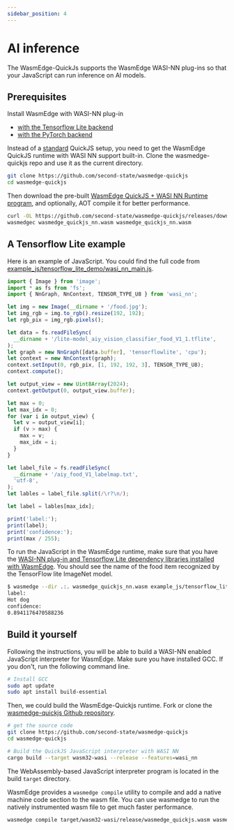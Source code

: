 ```yaml
---
sidebar_position: 4
---
```


# AI inference

The WasmEdge-QuickJs supports the WasmEdge WASI-NN plug-ins so that your JavaScript can run inference on AI models.

## Prerequisites

Install WasmEdge with WASI-NN plug-in

- [with the Tensorflow Lite backend](../../start/install.md#wasi-nn-plug-in-with-tensorflow-lite-backend)
- [with the PyTorch backend](../../start/install.md#wasi-nn-plug-in-with-pytorch-backend)

Instead of a [standard](hello_world.md#prerequisites) QuickJS setup, you need to get the WasmEdge QuickJS runtime with WASI NN support built-in. Clone the wasmedge-quickjs repo and use it as the current directory.

```bash
git clone https://github.com/second-state/wasmedge-quickjs
cd wasmedge-quickjs
```

Then download the pre-built [WasmEdge QuickJS + WASI NN Runtime program](#build-it-yourself), and optionally, AOT compile it for better performance.

```bash
curl -OL https://github.com/second-state/wasmedge-quickjs/releases/download/v0.5.0-alpha/wasmedge_quickjs_nn.wasm
wasmedgec wasmedge_quickjs_nn.wasm wasmedge_quickjs_nn.wasm
```

## A Tensorflow Lite example

Here is an example of JavaScript. You could find the full code from [example_js/tensorflow_lite_demo/wasi_nn_main.js](https://github.com/second-state/wasmedge-quickjs/tree/main/example_js/tensorflow_lite_demo/wasi_nn_main.js).

```javascript
import { Image } from 'image';
import * as fs from 'fs';
import { NnGraph, NnContext, TENSOR_TYPE_U8 } from 'wasi_nn';

let img = new Image(__dirname + '/food.jpg');
let img_rgb = img.to_rgb().resize(192, 192);
let rgb_pix = img_rgb.pixels();

let data = fs.readFileSync(
  __dirname + '/lite-model_aiy_vision_classifier_food_V1_1.tflite',
);
let graph = new NnGraph([data.buffer], 'tensorflowlite', 'cpu');
let context = new NnContext(graph);
context.setInput(0, rgb_pix, [1, 192, 192, 3], TENSOR_TYPE_U8);
context.compute();

let output_view = new Uint8Array(2024);
context.getOutput(0, output_view.buffer);

let max = 0;
let max_idx = 0;
for (var i in output_view) {
  let v = output_view[i];
  if (v > max) {
    max = v;
    max_idx = i;
  }
}

let label_file = fs.readFileSync(
  __dirname + '/aiy_food_V1_labelmap.txt',
  'utf-8',
);
let lables = label_file.split(/\r?\n/);

let label = lables[max_idx];

print('label:');
print(label);
print('confidence:');
print(max / 255);
```

To run the JavaScript in the WasmEdge runtime, make sure that you have the [WASI-NN plug-in and Tensorflow Lite dependency libraries installed with WasmEdge](../../start/install.md#wasi-nn-plug-in-with-tensorflow-lite-backend). You should see the name of the food item recognized by the TensorFlow lite ImageNet model.

```bash
$ wasmedge --dir .:. wasmedge_quickjs_nn.wasm example_js/tensorflow_lite_demo/wasi_nn_main.js
label:
Hot dog
confidence:
0.8941176470588236
```

## Build it yourself

Following the instructions, you will be able to build a WASI-NN enabled JavaScript interpreter for WasmEdge. Make sure you have installed GCC. If you don't, run the following command line.

```bash
# Install GCC
sudo apt update
sudo apt install build-essential
```

Then, we could build the WasmEdge-Quickjs runtime. Fork or clone the [wasmedge-quickjs Github repository](https://github.com/second-state/wasmedge-quickjs).

```bash
# get the source code
git clone https://github.com/second-state/wasmedge-quickjs
cd wasmedge-quickjs

# Build the QuickJS JavaScript interpreter with WASI NN
cargo build --target wasm32-wasi --release --features=wasi_nn
```

The WebAssembly-based JavaScript interpreter program is located in the build `target` directory.

WasmEdge provides a `wasmedge compile` utility to compile and add a native machine code section to the wasm file. You can use wasmedge to run the natively instrumented wasm file to get much faster performance.

```bash
wasmedge compile target/wasm32-wasi/release/wasmedge_quickjs.wasm wasmedge_quickjs_nn.wasm
```
